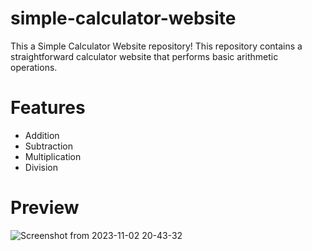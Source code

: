 # simple-calculator-website
This a Simple Calculator Website repository! This repository contains a straightforward calculator website that performs basic arithmetic operations.

# Features

- Addition
- Subtraction
- Multiplication
- Division

# Preview
![Screenshot from 2023-11-02 20-43-32](https://github.com/Kavinkumar442005/simple-calculator-website/assets/149078693/6ca38dfa-a7bd-4003-9d4a-50b6b63de93a)

